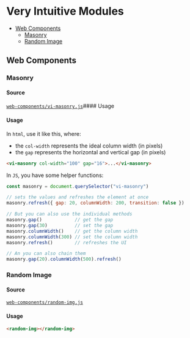 # Very Intuitive Modules

- [Web Components](#web-components)
  - [Masonry](#masonry)
  - [Random Image](#random-image)

## Web Components

### Masonry
#### Source
[`web-components/vi-masonry.js`](web-components/vi-masonry.js)#### Usage

#### Usage
In `html`, use it like this, where:
- the `col-width` represents the ideal column width (in pixels)
- the `gap` represents the horizontal and vertical gap (in pixels)
```html
<vi-masonry col-width="100" gap="16">...</vi-masonry>
```
In `JS`, you have some helper functions:
```js
const masonry = document.querySelector("vi-masonry")

// sets the values and refreshes the element at once
masonry.refresh({ gap: 20, columnWidth: 200, transition: false })

// But you can also use the individual methods
masonry.gap()            // get the gap
masonry.gap(30)          // set the gap
masonry.columnWidth()    // get the column width
masonry.columnWidth(300) // set the column width
masonry.refresh()        // refreshes the UI

// An you can also chain them
masonry.gap(20).columnWidth(500).refresh()
```

### Random Image
#### Source
[`web-components/random-img.js`](web-components/random-img.js)

#### Usage
```html
<random-img></random-img>
```
